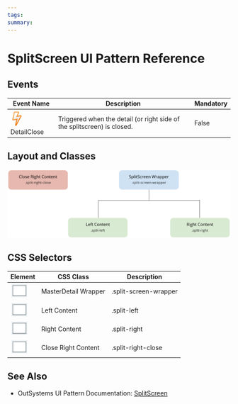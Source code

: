 ```yaml
---
tags:
summary: 
---
```


# SplitScreen UI Pattern Reference

## Events

**Event Name** |  **Description** |  **Mandatory**  
---|---|---  
![](images/Event.png)  DetailClose  |  Triggered when the detail (or right side of the splitscreen) is closed.  |  False 
  
## Layout and Classes

![](images/split_screen_layout_classes.png)

## CSS Selectors

**Element** |  **CSS Class** |  **Description**  
---|---|---  
![](images/css_selector.png) |  MasterDetail Wrapper  |  .split-screen-wrapper  |  Container that wraps elements in left and right container.  
![](images/css_selector.png) |  Left Content  |  .split-left  |  Add content for the Left side.  
![](images/css_selector.png) |  Right Content  |  .split-right  |  Add content for the Right side. In phone view, this Element is off canvas.  
![](images/css_selector.png) |  Close Right Content  |  .split-right-close  |  
  

 ## See Also

* OutSystems UI Pattern Documentation: [SplitScreen](https://success.outsystems.com/Documentation/11/Developing_an_Application/Design_UI/Patterns/Using_Mobile_Patterns/SplitScreen_Pattern)
